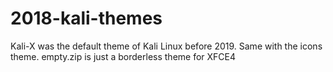 # 2018-kali-themes
Kali-X was the default theme of Kali Linux before 2019. Same with the icons theme.
empty.zip is just a borderless theme for XFCE4
